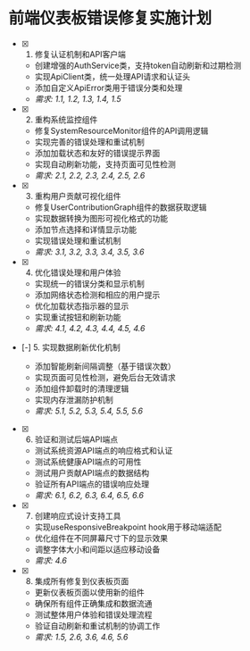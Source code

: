 # 前端仪表板错误修复实施计划

- [x] 1. 修复认证机制和API客户端


  - 创建增强的AuthService类，支持token自动刷新和过期检测
  - 实现ApiClient类，统一处理API请求和认证头
  - 添加自定义ApiError类用于错误分类和处理
  - _需求: 1.1, 1.2, 1.3, 1.4, 1.5_

- [x] 2. 重构系统监控组件


  - 修复SystemResourceMonitor组件的API调用逻辑
  - 实现完善的错误处理和重试机制
  - 添加加载状态和友好的错误提示界面
  - 实现自动刷新功能，支持页面可见性检测
  - _需求: 2.1, 2.2, 2.3, 2.4, 2.5, 2.6_

- [x] 3. 重构用户贡献可视化组件


  - 修复UserContributionGraph组件的数据获取逻辑
  - 实现数据转换为图形可视化格式的功能
  - 添加节点选择和详情显示功能
  - 实现错误处理和重试机制
  - _需求: 3.1, 3.2, 3.3, 3.4, 3.5, 3.6_

- [x] 4. 优化错误处理和用户体验

  - 实现统一的错误分类和显示机制
  - 添加网络状态检测和相应的用户提示
  - 优化加载状态指示器的显示
  - 实现重试按钮和刷新功能
  - _需求: 4.1, 4.2, 4.3, 4.4, 4.5, 4.6_

- [-] 5. 实现数据刷新优化机制




  - 添加智能刷新间隔调整（基于错误次数）
  - 实现页面可见性检测，避免后台无效请求
  - 添加组件卸载时的清理逻辑
  - 实现内存泄漏防护机制
  - _需求: 5.1, 5.2, 5.3, 5.4, 5.5, 5.6_

- [x] 6. 验证和测试后端API端点


  - 测试系统资源API端点的响应格式和认证
  - 测试系统健康API端点的可用性
  - 测试用户贡献API端点的数据结构
  - 验证所有API端点的错误响应处理
  - _需求: 6.1, 6.2, 6.3, 6.4, 6.5, 6.6_

- [x] 7. 创建响应式设计支持工具


  - 实现useResponsiveBreakpoint hook用于移动端适配
  - 优化组件在不同屏幕尺寸下的显示效果
  - 调整字体大小和间距以适应移动设备
  - _需求: 4.6_


- [x] 8. 集成所有修复到仪表板页面


  - 更新仪表板页面以使用新的组件
  - 确保所有组件正确集成和数据流通
  - 测试整体用户体验和错误处理流程
  - 验证自动刷新和重试机制的协调工作
  - _需求: 1.5, 2.6, 3.6, 4.6, 5.6_